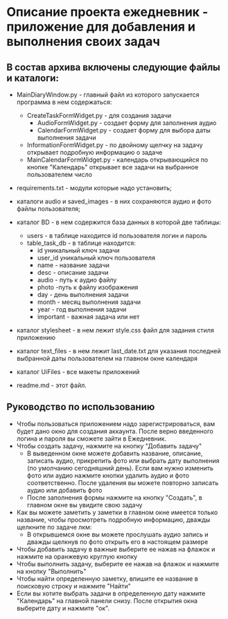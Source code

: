 # Описание проекта ежедневник - приложение для добавления и выполнения своих задач

## В состав архива включены следующие файлы и каталоги:

- MainDiaryWindow.py - главный файл из которого запускается программа в нем содержаться:
    - CreateTaskFormWidget.py - для создания задачи
        - AudioFormWidget.py - создает форму для заполнения аудио
        - CalendarFormWidget.py - создает форму для выбора даты выполнения задачи
    - InformationFormWidget.py - по двойному щелчку на задачу открывает подробную информацию о задаче
    - MainCalendarFormWidget.py - календарь открывающийся по кнопке "Календарь" открывает все задачи на выбранное
      пользователем число
- requirements.txt - модули которые надо установить;

- каталоги audio и saved_images - в них сохраняются аудио и фото файлы пользователя;
- каталог BD - в нем содержится база данных в которой две таблицы:
    - users - в таблице находится id пользователя логин и пароль
    - table_task_db - в таблице находится:
        - id уникальный ключ задачи
        - user_id уникальный ключ пользователя
        - name - название задачи
        - desc - описание задачи
        - audio - путь к аудио файлу
        - photo -путь к файлу изображения
        - day - день выполнения задачи
        - month - месяц выполнения задачи
        - year - год выполнения задачи
        - important - важная задача или нет
- каталог stylesheet - в нем лежит style.css файл для задания стиля приложению
- каталог text_files - в нем лежит last_date.txt для указания последней выбранной даты пользователем на главном окне
  календаря
- каталог UiFiles - все макеты приложений
- readme.md - этот файл.

## Руководство по использованию

- Чтобы пользоваться приложением надо зарегистрироваться, вам будет дано окно для создания аккаунта. После верно
  введенного логина и пароля вы сможете зайти в Ежедневник.
- Чтобы создать задачу, нажмите на кнопку "Добавить задачу"
    - В выведенном окне можете добавить название, описание, записать аудио, прикрепить фото или выбрать дату
      выполнения (по умолчанию сегодняшний день). Если вам нужно изменить фото или аудио нажмите кнопки удалить аудио и
      фото соответственно. После удаления вы можете повторно записать аудио или добавить фото
    - После заполнения формы нажмите на кнопку "Создать", в главном окне вы увидите свою задачу
- Как вы можете заметить у заметки в главном окне имеется только название, чтобы просмотреть подробную информацию,
  дважды щелкните по задаче лкм:
    - В открывшемся окне вы можете прослушать аудио запись и дважды щелкнув по фото открыть его в настоящем размере
- Чтобы добавить задачу в важные выберите ее нажав на флажок и нажмите на оранжевую круглую кнопку
- Чтобы выполнить задачу, выберите ее нажав на флажок и нажмите на кнопку "Выполнить"
- Чтобы найти определенную заметку, впишите ее название в поисковую строку и нажмите "Найти"
- Если вы хотите выбрать задачи в определенную дату нажмите "Календарь" на главной панели снизу. После открытия окна
  выберите дату и нажмите "ок".

 
   